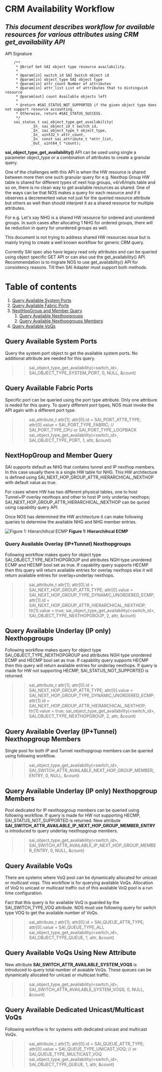 # CRM Availability Workflow
## _This document describes workflow for available resources for various attributes using CRM get_availability API_

API Signature
```
    /**
     * @brief Get SAI object type resource availability.
     *
     * @param[in] switch_id SAI Switch object id
     * @param[in] object_type SAI object type
     * @param[in] attr_count Number of attributes
     * @param[in] attr_list List of attributes that to distinguish resource
     * @param[out] count Available objects left
     *
     * @return #SAI_STATUS_NOT_SUPPORTED if the given object type does not support resource accounting.
     * Otherwise, return #SAI_STATUS_SUCCESS.
     */
    sai_status_t sai_object_type_get_availability(
            _In_ sai_object_id_t switch_id,
            _In_ sai_object_type_t object_type,
            _In_ uint32_t attr_count,
            _In_ const sai_attribute_t *attr_list,
            _Out_ uint64_t *count);
```
__sai_object_type_get_availability()__ API can be used using single a parameter object_type or a combination of attributes to create a granular query.

One of the challenges with this API is when the HW resource is shared between more then one such granular query for e.g. Nexthop Group HW table is shared for different types of next hop groups, v4/v6/mpls table and so on, there is no clean way to get available resources as shared. One of the ways can be that NOS makes a query for each resource and if it observes a decremented value not just for the queried resource attribute but others as well then should interpret it as a shared resource for multiple attributes. 

For e.g. Let's say NHG is a shared HW resource for ordered and unordered groups. In such cases after allocating 1 NHG for ordered groups, there will be reduction in query for unordered groups as well.

This document is not trying to address shared HW resources issue but is mainly trying to create a well known workflow for generic CRM query.

Currently SAI spec also have legacy read only attributes and can be queried using object specific GET API or can also use the get_availability() API. Recommendation is to migrate NOS to use get_availability() API for consistency reasons. Till then SAI Adapter must support both methods.

# Table of contents
1. [Query Available System Ports](#introduction)
2. [Query Available Fabric Ports](#introduction1)
3. [NextHopGroup and Member Query](#introduction2)
   1. [Query Available Nexthopgroups](#sub-introduction1)
   2. [Query Available Nexthopgroups Members](#sub-introduction2)
4. [Query Available VoQs](#introduction3)

## Query Available System Ports <a name="introduction"></a>
Query the system port object to get the available system ports. No additional attribute are needed for this query.

>> sai_object_type_get_availability(<switch_id>, SAI_OBJECT_TYPE_SYSTEM_PORT, 0, NULL, &count)

## Query Available Fabric Ports <a name="introduction1"></a>
Specific port can be queried using the port type attribute. Only one attribure is neded for this query. To query different port types, NOS must invoke the API again with a different port type.

>> sai_attribute_t attr[1];
>> attr[0].id = SAI_PORT_ATTR_TYPE;
>> attr[0].value = SAI_PORT_TYPE_FABRIC; // SAI_PORT_TYPE_CPU or SAI_PORT_TYPE_LOOPBACK
>> sai_object_type_get_availability(<switch_id>, SAI_OBJECT_TYPE_PORT, 1, attr, &count)

## NextHopGroup and Member Query <a name="introduction2"></a>
SAI supports default as NHG that contains tunnel and IP nexthop members. In this case usually there is a single HW table for NHG. This HW architecture is defined using SAI_NEXT_HOP_GROUP_ATTR_HIERARCHICAL_NEXTHOP with default value as true.

For cases where HW has two different physical tables, one to host Tunnel+IP overlay nexthops and other to host IP only underlay nexthops; SAI_NEXT_HOP_GROUP_ATTR_HIERARCHICAL_NEXTHOP can be quried using capability query API.

Once NOS has determined the HW architecture it can make following queries to determine the available NHG and NHG member entries.

![](./figures/HECMP.png "Figure 1: Hierarchihcal ECMP")
__Figure 1: Hierarchihcal ECMP__


### Query Available Overlay (IP+Tunnel) Nexthopgroups <a name="sub-introduction1"></a>
Following workflow makes query for object type SAI_OBJECT_TYPE_NEXTHOPGROUP and attributes NGH type unordered ECMP and HECMP bool set as true. If capability query supports HECMP then this query will return available entries for overlay nexthops else it will return available entries for overlay+underlay nexthops.

>> sai_attribute_t attr[1];
>> attr[0].id = SAI_NEXT_HOP_GROUP_ATTR_TYPE;
>> attr[0].value = SAI_NEXT_HOP_GROUP_TYPE_DYNAMIC_UNORDERED_ECMP;
>> attr[1].id = SAI_NEXT_HOP_GROUP_ATTR_HIERARCHICAL_NEXTHOP;
>> ttr[1].value = true;
>> sai_object_type_get_availability(<switch_id>, SAI_OBJECT_TYPE_NEXTHOPGROUP, 2, attr, &count)

## Query Available Underlay (IP only) Nexthopgroups
Following workflow makes query for object type SAI_OBJECT_TYPE_NEXTHOPGROUP and attributes NGH type unordered ECMP and HECMP bool set as true. If capability query supports HECMP then this query will return available entries for underlay nexthops. If query is made for HW not supporting HECMP, SAI_STATUS_NOT_SUPPORTED is returned.

>> sai_attribute_t attr[1];
>> attr[0].id = SAI_NEXT_HOP_GROUP_ATTR_TYPE;
>> attr[0].value = SAI_NEXT_HOP_GROUP_TYPE_DYNAMIC_UNORDERED_ECMP;
>> attr[1].id = SAI_NEXT_HOP_GROUP_ATTR_HIERARCHICAL_NEXTHOP;
>> ttr[1].value = true;
>> sai_object_type_get_availability(<switch_id>, SAI_OBJECT_TYPE_NEXTHOPGROUP, 2, attr, &count)

## Query Available Overlay (IP+Tunnel) Nexthopgroup Members <a name="sub-introduction2"></a>
Single pool for both IP and Tunnel nexthopgroup members can be queried using following workflow.

>> sai_object_type_get_availability(<switch_id>, SAI_SWITCH_ATTR_AVAILABLE_NEXT_HOP_GROUP_MEMBER_ENTRY, 0, NULL, &count)

## Query Available Underlay (IP only) Nexthopgroup Members
Pool dedicated for IP nexthopgroup members can be queried using following workflow. If query is made for HW not supporting HECMP, SAI_STATUS_NOT_SUPPORTED is returned.
New attribute **SAI_SWITCH_ATTR_AVAILABLE_IP_NEXT_HOP_GROUP_MEMBER_ENTRY**  is introduced to query underlay nexthopgroup members.

>> sai_object_type_get_availability(<switch_id>, SAI_SWITCH_ATTR_AVAILABLE_IP_NEXT_HOP_GROUP_MEMBER_ENTRY, 0, NULL, &count)


## Query Available VoQs <a name="introduction3"></a>
There are systems where VoQ pool can be dynamically allocated for unicast or multicast voqs. This workflow is for  querying available VoQs. Allocation of VoQ to unicast or multicast traffic out of this available VoQ pool is a run time configuration. 

Fact that this query is for available VoQ is guarded by the SAI_SWITCH_TYPE_VOQ attribute. NOS must use following query for switch type VOQ to get the available number of VoQs.

>> sai_attribute_t attr[1];
>> attr[0].id = SAI_QUEUE_ATTR_TYPE;
>> attr[0].value = SAI_QUEUE_TYPE_ALL
>> sai_object_type_get_availability(<switch_id>, SAI_OBJECT_TYPE_QUEUE, 1, attr, &count)

## Query Available VoQs Using New Attribute 
New attribute **SAI_SWITCH_ATTR_AVAILABLE_SYSTEM_VOQS** is introduced to query total number of avaiable VoQs. These queues can be dynamically allocated for unicast or multicast traffic.
>> sai_object_type_get_availability(<switch_id>, SAI_SWITCH_ATTR_AVAILABLE_SYSTEM_VOQS, 0, NULL, &count)

## Query Available Dedicated Unicast/Multicast VoQs
Following workflow is for systems with dedicated unicast and multicast VoQs.
>> sai_attribute_t attr[1];
>> attr[0].id = SAI_QUEUE_ATTR_TYPE;
>> attr[0].value = SAI_QUEUE_TYPE_UNICAST_VOQ; // or SAI_QUEUE_TYPE_MULTICAST_VOQ
>> sai_object_type_get_availability(<switch_id>, SAI_OBJECT_TYPE_QUEUE, 1, attr, &count)
